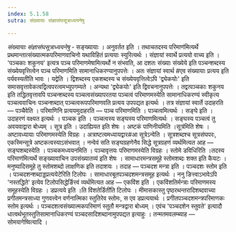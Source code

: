```yaml
---
index: 5.1.58
sutra: संख्यायाः संज्ञासंघसूत्राध्ययनेषु

---
```

_संख्यायाः संज्ञासंघसूत्राध्ययनेषु_ - सङ्ख्यायाः । अनुवर्तत इति । तथाचतदस्य परिमाण॑मित्यर्थे प्रथमान्तात्संख्यात्मकपरिमाणवाचिनो यथाविहितं प्रत्ययाः स्युरित्यर्थः । संज्ञायां स्वार्थे प्रत्ययो वाच्य इति । 'पञ्चकाः शकुनय' इत्यत्र पञ्च परिमाणमेषामित्यर्थो न संभवति, आ दशतः संख्याः संख्येये इति पञ्चन्शब्दस्य संख्येयवृत्तित्वेन पञ्च परिमाणमिति सामानाधिकरण्यानुपपत्तेः । अतः संज्ञायां स्वार्थ #एव संख्यायाः प्रत्यय इति पर्यवस्यतीति भावः । यद्वेति । द्विशब्दस्य एकशब्दस्य च संख्येयवृत्तित्वेऽपि 'द्व्येकयोः' इति समासवृत्तावेकत्वद्वित्वपरत्वमभ्युपगम्यते । अन्यथा 'द्व्येकयोः' इति द्विवचनानुपपत्तेः । तद्वत्पञ्चकाः शकुनय इति तद्धितवृत्तावपि पञ्चन्शब्दस्य पञ्चत्वसंख्यापरतया पञ्चत्वं परिमाणमस्येति सामानाधिकरण्यं स्वीकृत्य पञ्चत्ववाचिनः पञ्चन्शब्दात् पञ्चत्वरूपपरिमाणवति प्रत्यय उपपद्यत इत्यर्थः । तत्र संज्ञायां स्वार्ते उदाहरति — पञ्चैवेति । परिमाणिनि प्रत्ययमुदाहरति — पञ्च परिमाणमिति । पञ्चत्वमित्यर्थः । सङ्घे इति । उदाहरणं वक्ष्यत इत्यर्थः । पञ्चक इति । पञ्चत्वस्य सङ्घस्य परिमाणमित्यर्थः । सङ्घस्य पञ्चत्वं तु अवयवाद्वारा बोध्यम् । सूत्र इति । उदाह्यियत इति शेषः । अष्टकं पाणिनीयमिति ।सूत्र॑मिति शेषः । अष्टावध्यायाः परिमाणमस्येति विग्रहः । अत्राष्टत्वमध्यायद्वार#आ सूत्रेऽन्वेति । सूत्रशब्दश्च सूत्रसंघपरः, एकस्मिन्सूत्रे अष्टकत्वस्याऽसंभवात् । नन्वेवं सति सङ्घग्रहणेनैव सिद्धे सूत्रग्रहणं व्यर्थमित्यत आह — सङ्घशब्दस्येति । पञ्चकमध्ययनमिति । पञ्चावृत्तयः परिमाणमस्येति विग्रहः । स्तोमे डविधिरिति ।तदस्य परिमाण॑मित्यर्थे सङ्ख्यावाचिन उपसंख्यातव्य॑ इति शेषः । सामाधारमन्त्रसमूहे स्तोमशब्दः शक्त इति कैयटः । मनुष्यादिसमूहे तु स्तोमशब्दो लाक्षणिक इति तदाशयः । तदाह — पञ्चदश मन्त्रा इति । पञ्चदशः स्तोम इति । पञ्चदशन्शब्दाड्डप्रत्ययेटे॑रिति टिलोपः । सामाधारबूतपञ्चदशमन्त्रसमूह इत्यर्थः । ननु ङित्त्वाऽभावेऽपि 'नस्तद्धिते' इत्येव टिलोपसिद्धेर्ङित्त्वं व्यर्थमित्यत आह — एकविंश इति । एकविंशतिर्मन्त्राः परिमाणमस्य समूहस्येति विग्रहः । डप्रत्यये इति ।ति विंशतेर्डिती॑ति टिलोपः । मीमासकास्तु पृष्ठरथन्तरादिशब्दवाच्या प्रगीतमन्त्रसाध्या गुणवत्त्वेन वर्णनात्मिका स्तुतिरेव स्तोमः, स एव डप्रत्ययार्थः । प्रगीतपञ्चदशमन्त्रपरिमाणकः स्तोम इत्यर्थः । पञ्चदशत्वसंख्यात्मकपरिमाणं स्तुतौ मन्त्रद्वारा बोध्यम् । एवंच 'पञ्चदशेन स्तुवते' इत्यादौ धात्वर्थभूतस्तुतिसामानाधिकरण्यं पञ्चदसादिशब्दानामुपपद्यत इत्याहुः । तन्मतमवलम्ब्याह — सोमयागेष्वित्यादि । 